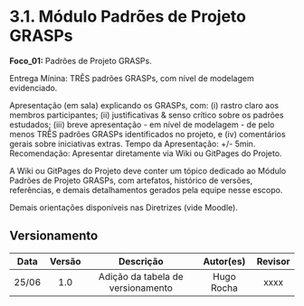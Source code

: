 # 3.1. Módulo Padrões de Projeto GRASPs

**Foco_01:** Padrões de Projeto GRASPs.

Entrega Mínina: TRÊS padrões GRASPs, com nível de modelagem evidenciado.

Apresentação (em sala) explicando os GRASPs, com: (i) rastro claro aos membros participantes; (ii) justificativas & senso crítico sobre os padrões estudados; (iii) breve apresentação - em nível de modelagem - de pelo menos TRÊS padrões GRASPs identificados no projeto, e (iv) comentários gerais sobre iniciativas extras. Tempo da Apresentação: +/- 5min. Recomendação: Apresentar diretamente via Wiki ou GitPages do Projeto.

A Wiki ou GitPages do Projeto deve conter um tópico dedicado ao Módulo Padrões de Projeto GRASPs, com artefatos, histórico de versões, referências, e demais detalhamentos gerados pela equipe nesse escopo.

Demais orientações disponíveis nas Diretrizes (vide Moodle).

## Versionamento

| Data |Versão| Descrição | Autor(es) | Revisor |
|:----:|:----:|:---------:|:-----:|:-----:|
|25/06 | 1.0  | Adição da tabela de versionamento | Hugo Rocha | xxxx |
